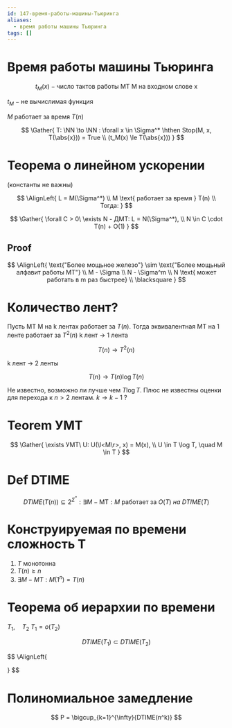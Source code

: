 ```yaml
---
id: 147-время-работы-машины-Тьюринга
aliases:
  - время работы машины Тьюринга
tags: []
---
```

# Время работы машины Тьюринга

$$
t_M(x) - \text{число тактов работы МТ M на входном слове x}
$$

$t_M - \text{не вычислимая функция}$

$M \text{ работает за время } T(n)$

$$
\Gather{
T: \NN \to \NN : \forall x \in \Sigma^* \hthen
Stop(M, x, T(\abs{x})) = True  \\
(t_M(x) \le T(\abs{x}))
}
$$

# Теорема о линейном ускорении

(константы не важны)

$$
\AlignLeft{
L = M(\Sigma^*) \\
M \text{ работает за время } T(n) \\
Тогда:
}
$$

$$
\Gather{
\forall C > 0\ \exists N - ДМТ: L = N(\Sigma^*), \\
N \in C \cdot T(n) + O(1)
}
$$

## Proof

$$
\AlignLeft{
\text{"Более мощьное железо"} \sim \text{"Более мощьный алфавит работы МТ"} \\
M - \Sigma \\
N - \Sigma^m \\
N \text{ может работать в m раз быстрее} \\
\blacksquare
}
$$

# Количество лент?

Пусть МТ M на k лентах работает за $T(n)$.
Тогда эквивалентная МТ на 1 ленте работает за $T^2(n)$
k лент $\to$ 1 лента

$$
T(n) \to T^2(n)
$$

k лент $\to$ 2 ленты

$$
T(n) \to T(n) \log{T(n)}
$$

Не известно, возможно ли лучше чем $T \log T$.
Плюс не известны оценки для перехода к $n > 2$ лентам.
$k \to k-1$ ?

# Teorem УМТ

$$
\Gather{
\exists УМТ\ U: U(\l<M\r>, x) = M(x), \\
U \in T \log T, \quad M \in T
}
$$

# Def DTIME

$$
DTIME(T(n)) \subseteq 2^{\Sigma^*} : \exists M - \text{MТ} : M\ \text{работает за}\ O(T)\ на\ DTIME(T)
$$

# Конструируемая по времени сложность T

1. $T$ монотонна
2. $T(n) \ge n$
3. $\exists M - МТ: M(1^n) = T(n)$

# Теорема об иерархии по времени

$T_1, \quad T_2$
$T_1 = o(T_2)$

$$
DTIME(T_1) \subset DTIME(T_2)
$$

$$
\AlignLeft{

}
$$
# Полиномиальное замедление
$$
P = \bigcup_{k=1}^{\infty}{DTIME(n^k)}
$$
